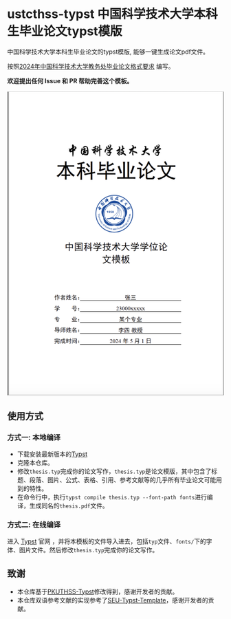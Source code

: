 # ustcthss-typst 中国科学技术大学本科生毕业论文typst模版

中国科学技术大学本科生毕业论文的typst模版, 能够一键生成论文pdf文件。

按照[2024年中国科学技术大学教务处毕业论文格式要求](https://www.teach.ustc.edu.cn/notice/notice-teaching/17071.html) 编写。

**欢迎提出任何 Issue 和 PR 帮助完善这个模板。**

![ustcthss-typst](./images/cover_ustc.png)

## 使用方式

### 方式一: 本地编译

- 下载安装最新版本的[Typst](https://github.com/typst/typst)
- 克隆本仓库。
- 修改`thesis.typ`完成你的论文写作，`thesis.typ`是论文模版，其中包含了标题、段落、图片、公式、表格、引用、参考文献等的几乎所有毕业论文可能用到的特性。
- 在命令行中，执行`typst compile thesis.typ --font-path fonts`进行编译，生成同名的`thesis.pdf`文件。

### 方式二: 在线编译

进入 [Typst](https://typst.app/) 官网 ，并将本模板的文件导入进去，包括`typ`文件、`fonts/`下的字体、图片文件。然后修改`thesis.typ`完成你的论文写作。



## 致谢

- 本仓库基于[PKUTHSS-Typst](https://github.com/pku-typst/pkuthss-typst)修改得到，感谢开发者的贡献。
- 本仓库双语参考文献的实现参考了[SEU-Typst-Template](https://github.com/csimide/SEU-Typst-Template/tree/master?tab=readme-ov-file#%E5%8F%82%E8%80%83%E6%96%87%E7%8C%AE)，感谢开发者的贡献。

